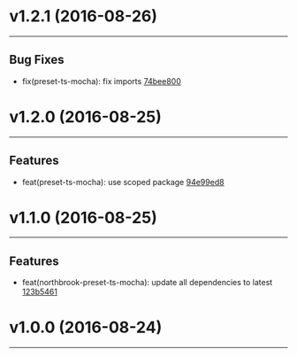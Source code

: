 # v1.2.1 (2016-08-26)
---


## Bug Fixes

- fix(preset-ts-mocha): fix imports [74bee800](https://github.com/northbrookjs/northbrook-typescript/commits/74bee8004ab15556f06baf39766c194aa46b87fe)


# v1.2.0 (2016-08-25)
---


## Features

- feat(preset-ts-mocha): use scoped package [94e99ed8](https://github.com/northbrookjs/northbrook-typescript/commits/94e99ed893c44631c4980b3e3c2862bfc8086597)


# v1.1.0 (2016-08-25)
---


## Features

- feat(northbrook-preset-ts-mocha): update all dependencies to latest [123b5461](https://github.com/northbrookjs/northbrook-typescript/commits/123b546134079ef290383f3bb46c126e45b1a0ff)


# v1.0.0 (2016-08-24)
---
